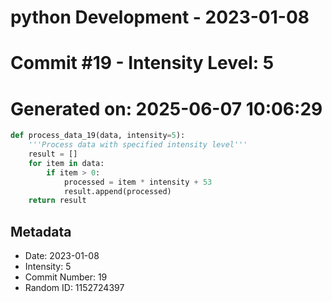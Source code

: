 ﻿# python Development - 2023-01-08
# Commit #19 - Intensity Level: 5
# Generated on: 2025-06-07 10:06:29
```python
def process_data_19(data, intensity=5):
    '''Process data with specified intensity level'''
    result = []
    for item in data:
        if item > 0:
            processed = item * intensity + 53
            result.append(processed)
    return result
```
## Metadata
- Date: 2023-01-08
- Intensity: 5
- Commit Number: 19
- Random ID: 1152724397
